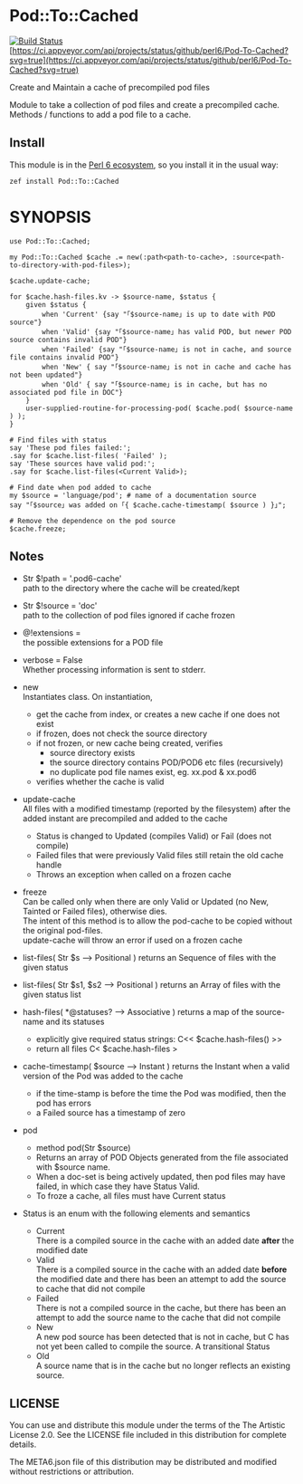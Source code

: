 # Pod::To::Cached

[![Build Status](https://travis-ci.com/perl6/Pod-To-Cached.svg?branch=master)](https://travis-ci.com/perl6/Pod-To-Cached)
[https://ci.appveyor.com/api/projects/status/github/perl6/Pod-To-Cached?svg=true](https://ci.appveyor.com/api/projects/status/github/perl6/Pod-To-Cached?svg=true)

Create and Maintain a cache of precompiled pod files

Module to take a collection of pod files and create a precompiled cache. Methods / functions
to add a pod file to a cache.

## Install

This module is in the [Perl 6 ecosystem](https://modules.perl6.org), so you install it in the usual way:

    zef install Pod::To::Cached


# SYNOPSIS
```perl6
use Pod::To::Cached;

my Pod::To::Cached $cache .= new(:path<path-to-cache>, :source<path-to-directory-with-pod-files>);

$cache.update-cache;

for $cache.hash-files.kv -> $source-name, $status {
    given $status {
        when 'Current' {say "｢$source-name｣ is up to date with POD source"}
        when 'Valid' {say "｢$source-name｣ has valid POD, but newer POD source contains invalid POD"}
        when 'Failed' {say "｢$source-name｣ is not in cache, and source file contains invalid POD"}
        when 'New' { say "｢$source-name｣ is not in cache and cache has not been updated"}
        when 'Old' { say "｢$source-name｣ is in cache, but has no associated pod file in DOC"}
    }
    user-supplied-routine-for-processing-pod( $cache.pod( $source-name ) );
}

# Find files with status
say 'These pod files failed:';
.say for $cache.list-files( 'Failed' );
say 'These sources have valid pod:';
.say for $cache.list-files(<Current Valid>);

# Find date when pod added to cache
my $source = 'language/pod'; # name of a documentation source
say "｢$source｣ was added on ｢{ $cache.cache-timestamp( $source ) }｣";

# Remove the dependence on the pod source
$cache.freeze;

```
## Notes
-  Str $!path = '.pod6-cache'  
    path to the directory where the cache will be created/kept

-  Str $!source = 'doc'  
    path to the collection of pod files
    ignored if cache frozen

-  @!extensions = <pod pod6>  
    the possible extensions for a POD file

-  verbose = False  
    Whether processing information is sent to stderr.

-  new  
    Instantiates class. On instantiation,
    - get the cache from index, or creates a new cache if one does not exist
    - if frozen, does not check the source directory
    - if not frozen, or new cache being created, verifies
        - source directory exists
        - the source directory contains POD/POD6 etc files (recursively)
        - no duplicate pod file names exist, eg. xx.pod & xx.pod6
    - verifies whether the cache is valid

-  update-cache  
    All files with a modified timestamp (reported by the filesystem) after the added instant are precompiled and added to the cache
    - Status is changed to Updated (compiles Valid) or Fail (does not compile)
    - Failed files that were previously Valid files still retain the old cache handle
    - Throws an exception when called on a frozen cache

-  freeze  
    Can be called only when there are only Valid or Updated (no New, Tainted or Failed files),
    otherwise dies.  
    The intent of this method is to allow the pod-cache to be copied without the original pod-files.  
    update-cache will throw an error if used on a frozen cache

-  list-files( Str $s --> Positional )
    returns an Sequence of files with the given status

-  list-files( Str $s1, $s2 --> Positional )
    returns an Array of files with the given status list

-  hash-files( *@statuses? --> Associative )
    returns a map of the source-name and its statuses
    -  explicitly give required status strings: C<< $cache.hash-files(<Old Failed>) >>
    -  return all files C< $cache.hash-files >

-  cache-timestamp( $source --> Instant )
    returns the Instant when a valid version of the Pod was added to the cache
    -  if the time-stamp is before the time the Pod was modified, then the pod has errors
    -  a Failed source has a timestamp of zero

-  pod
    - method pod(Str $source)
    - Returns an array of POD Objects generated from the file associated with $source name.
    - When a doc-set is being actively updated, then pod files may have failed, in which case they have Status Valid.
    - To froze a cache, all files must have Current status

-  Status is an enum with the following elements and semantics
    -  Current  
         There is a compiled source in the cache with an added date **after** the modified date
    -  Valid  
    There is a compiled source in the cache with an added date **before** the modified date and there has been an attempt to add the source to cache that did not compile
    -  Failed  
    There is not a compiled source in the cache, but there has been an attempt to add the source name to the cache that did not compile
    -  New  
    A new pod source has been detected that is not in cache, but C<update-cache> has not yet been called to compile the source. A transitional Status
    -  Old  
    A source name that is in the cache but no longer reflects an existing source.

## LICENSE

You can use and distribute this module under the terms of the The Artistic License 2.0. See the LICENSE file included in this distribution for complete details.

The META6.json file of this distribution may be distributed and modified without restrictions or attribution.
